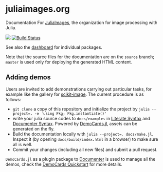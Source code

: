 # juliaimages.org

Documentation For [JuliaImages](https://github.com/JuliaImages), the organization for image processing with Julia.

[![](https://img.shields.io/badge/docs-stable-blue.svg)](https://juliaimages.org/stable/) [![Build Status](https://travis-ci.org/JuliaImages/juliaimages.github.io.svg?branch=source)](https://travis-ci.org/JuliaImages/juliaimages.github.io)

See also the [dashboard](DASHBOARD.md) for individual packages.

Note that the source files for the documentation are on the `source`
branch; `master` is used only for deploying the generated HTML
content.

## Adding demos

Users are invited to add demonstrations carrying out particular tasks, for example like the gallery for [scikit-image](http://scikit-image.org/docs/stable/auto_examples/).
The current procedure is as follows:

- `git clone` a copy of this repository and initialize the project by `julia --project=. -e 'using Pkg; Pkg.instantiate()'`
- write your julia source codes to `docs/examples` in [Literate Syntax](https://fredrikekre.github.io/Literate.jl/stable/fileformat/#Syntax-1) and [Documenter Syntax](https://juliadocs.github.io/Documenter.jl/stable/man/syntax/). Powered by [DemoCards.jl](https://github.com/johnnychen94/DemoCards.jl), assets can be generated on the fly.
- Build the documentation locally with `julia --project=. docs/make.jl`. Inspect it (by opening `docs/build/index.html` in a browser) to make sure all is well.
- Commit your changes (including all new files) and submit a pull request.

`DemoCards.jl` as a plugin package to [Documenter](https://github.com/JuliaDocs/Documenter.jl) is used to manage all the demos, check the [DemoCards Quickstart](https://johnnychen94.github.io/DemoCards.jl/stable/democards/quickstart/index.html) for more details.

